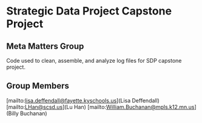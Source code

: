# Strategic Data Project Capstone Project

## Meta Matters Group	
Code used to clean, assemble, and analyze log files for SDP capstone project.

## Group Members
[mailto:lisa.deffendall@fayette.kyschools.us](Lisa Deffendall)
[mailto:LHan@scsd.us](Lu Han)
[mailto:William.Buchanan@mpls.k12.mn.us](Billy Buchanan)



